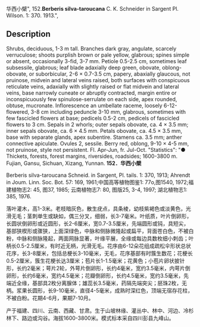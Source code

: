 华西小檗",
152.**Berberis silva-taroucana** C. K. Schneider in Sargent Pl. Wilson. 1: 370. 1913.",

## Description
Shrubs, deciduous, 1-3 m tall. Branches dark gray, angulate, scarcely verruculose; shoots purplish brown or pale yellow, glabrous; spines simple or absent, occasionally 3-fid, 3-7 mm. Petiole 0.5-2.5 cm, sometimes leaf subsessile, glabrous; leaf blade adaxially deep green, obovate, oblong-obovate, or suborbicular, 2-6 × 0.7-3.5 cm, papery, abaxially glaucous, not pruinose, midvein and lateral veins raised, both surfaces with conspicuous reticulate veins, adaxially with slightly raised or flat midvein and lateral veins, base narrowly cuneate or abruptly contracted, margin entire or inconspicuously few spinulose-serrulate on each side, apex rounded, obtuse, mucronate. Inflorescence an umbellate raceme, loosely 6-12-flowered, 3-8 cm including peduncle 3-10 mm, glabrous, sometimes with few fascicled flowers at base; pedicels 0.5-2 cm, pedicels of fascicled flowers to 3 cm. Sepals in 2 whorls; outer sepals obovate, ca. 4 × 3.5 mm; inner sepals obovate, ca. 6 × 4.5 mm. Petals obovate, ca. 4.5 × 3.5 mm, base with separate glands, apex subentire. Stamens ca. 3.5 mm; anther connective apiculate. Ovules 2, sessile. Berry red, oblong, 9-10 × 4-5 mm, not pruinose, style not persistent. Fl. Apr-Jun, fr. Jul-Oct.
  "Statistics": "● Thickets, forests, forest margins, riversides, roadsides; 1600-3800 m. Fujian, Gansu, Sichuan, Xizang, Yunnan.
**152．华西小檗**

Berberis silva-taroucana Schneid. in Sargent, Pl. tails. 1: 370, 1913; Ahrendt in Joum. Linn. Soc. Bot. 57: 169, 1961;中国高等植物图鉴1: 77o,图1540, 1972;福建植物志2: 45, 图37, 1985; 云南植物志7: 80, 图版25, 3-4, 1997; 湖北植物志1: 385, 1976.

落叶灌木，高1-3米。老枝暗灰色，散生疣点，具条棱，幼枝紫褐色或淡黄色，光滑无毛；茎刺单生或缺如，偶三分叉，细弱，长3-7毫米。叶纸质，叶片倒卵形，长圆状倒卵形或近圆形，长2-6厘米，宽0.7-3.5厘米，先端圆形或钝，具短尖，基部狭楔形或骤狭，上面深绿色，中脉和侧脉微隆起或扁平，背面苍白色，不被白粉，中脉和侧脉隆起，两面网脉显著，叶缘平展，全缘或每边具数枚细小刺齿；叶柄长0.5-2.5厘米，有时近无柄，光滑无毛。花序由6-12朵花组成疏松伞形状总状花序，长3-8厘米，包括总梗长3-10毫米，无毛，花序基部有时簇生数花；花梗长0.5-2厘米，簇生花梗长达3厘米；苞片长1-1.5毫米；花黄色；小苞片卵状披针形，长约2毫米；萼片2轮，外萼片倒卵形，长约4毫米，宽约3.5毫米，内萼片倒卵形，长约6毫米，宽约4.5毫米；花瓣倒卵形，长约4.5毫米，宽约3.5毫米，先端近全缘，基部具2枚分离腺体；雄蕊长3.5毫米，药隔先端突尖；胚珠2枚，无柄。浆果长圆形，长9-10毫米，直径4-5毫米，成熟时深红色，顶端无宿存花柱，不被白粉。花期4-6月，果期7-10月。

产于福建、四川、云南、西藏、甘肃。生于山坡林缘、灌丛中、林中、河边、冷杉林下、路边或沟谷。海拔1600-3800米。模式标本采自四川彭县九峰山。
